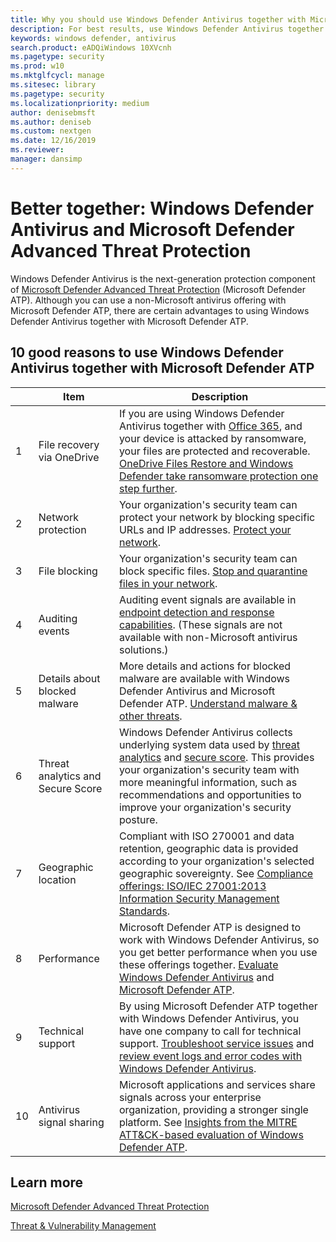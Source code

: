 ```yaml
---
title: Why you should use Windows Defender Antivirus together with Microsoft Defender Advanced Threat Protection
description: For best results, use Windows Defender Antivirus together with your other Microsoft offerings.
keywords: windows defender, antivirus
search.product: eADQiWindows 10XVcnh
ms.pagetype: security
ms.prod: w10
ms.mktglfcycl: manage
ms.sitesec: library
ms.pagetype: security
ms.localizationpriority: medium
author: denisebmsft
ms.author: deniseb
ms.custom: nextgen
ms.date: 12/16/2019
ms.reviewer: 
manager: dansimp
---
```


# Better together: Windows Defender Antivirus and Microsoft Defender Advanced Threat Protection

Windows Defender Antivirus is the next-generation protection component of [Microsoft Defender Advanced Threat Protection](../microsoft-defender-atp/microsoft-defender-advanced-threat-protection.md) (Microsoft Defender ATP). Although you can use a non-Microsoft antivirus offering with Microsoft Defender ATP, there are certain advantages to using Windows Defender Antivirus together with Microsoft Defender ATP. 

## 10 good reasons to use Windows Defender Antivirus together with Microsoft Defender ATP

| |Item  |Description |
|--|--|--|
|1|File recovery via OneDrive |If you are using Windows Defender Antivirus together with [Office 365](https://docs.microsoft.com/Office365/Enterprise/), and your device is attacked by ransomware, your files are protected and recoverable. [OneDrive Files Restore and Windows Defender take ransomware protection one step further](https://techcommunity.microsoft.com/t5/Microsoft-OneDrive-Blog/OneDrive-Files-Restore-and-Windows-Defender-takes-ransomware/ba-p/188001).|
|2|Network protection |Your organization's security team can protect your network by blocking specific URLs and IP addresses. [Protect your network](../microsoft-defender-atp/network-protection.md).|
|3|File blocking |Your organization's security team can block specific files. [Stop and quarantine files in your network](../microsoft-defender-atp/respond-file-alerts.md#stop-and-quarantine-files-in-your-network).|
|4|Auditing events |Auditing event signals are available in [endpoint detection and response capabilities](../microsoft-defender-atp/overview-endpoint-detection-response.md). (These signals are not available with non-Microsoft antivirus solutions.) |
|5|Details about blocked malware |More details and actions for blocked malware are available with Windows Defender Antivirus and Microsoft Defender ATP. [Understand malware & other threats](../intelligence/understanding-malware.md).|
|6|Threat analytics and Secure Score |Windows Defender Antivirus collects underlying system data used by [threat analytics](../microsoft-defender-atp/threat-analytics.md) and [secure score](../microsoft-defender-atp/overview-secure-score.md). This provides your organization's security team with more meaningful information, such as recommendations and opportunities to improve your organization's security posture. |
|7|Geographic location |Compliant with ISO 270001 and data retention, geographic data is provided according to your organization's selected geographic sovereignty. See [Compliance offerings: ISO/IEC 27001:2013 Information Security Management Standards](https://docs.microsoft.com/microsoft-365/compliance/offering-iso-27001). |
|8|Performance |Microsoft Defender ATP is designed to work with Windows Defender Antivirus, so you get better performance when you use these offerings together. [Evaluate Windows Defender Antivirus](evaluate-windows-defender-antivirus.md) and [Microsoft Defender ATP](../microsoft-defender-atp/evaluate-atp.md).|
|9|Technical support |By using Microsoft Defender ATP together with Windows Defender Antivirus, you have one company to call for technical support. [Troubleshoot service issues](../microsoft-defender-atp/troubleshoot-mdatp.md) and [review event logs and error codes with Windows Defender Antivirus](troubleshoot-windows-defender-antivirus.md). |
|10|Antivirus signal sharing |Microsoft applications and services share signals across your enterprise organization, providing a stronger single platform. See [Insights from the MITRE ATT&CK-based evaluation of Windows Defender ATP](https://www.microsoft.com/security/blog/2018/12/03/insights-from-the-mitre-attack-based-evaluation-of-windows-defender-atp/). |

## Learn more

[Microsoft Defender Advanced Threat Protection](../microsoft-defender-atp/microsoft-defender-advanced-threat-protection.md)

[Threat & Vulnerability Management](../microsoft-defender-atp/next-gen-threat-and-vuln-mgt.md)






